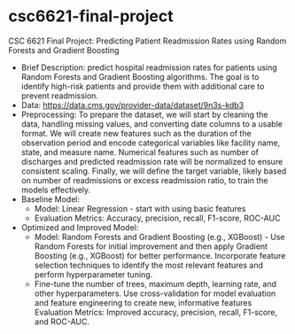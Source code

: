 # csc6621-final-project
CSC 6621 Final Project: Predicting Patient Readmission Rates using Random Forests and Gradient Boosting 

- Brief Description: predict hospital readmission rates for patients using Random Forests and Gradient Boosting algorithms. The goal is to identify high-risk patients and provide them with additional care to prevent readmission.
- Data: https://data.cms.gov/provider-data/dataset/9n3s-kdb3
- Preprocessing: To prepare the dataset, we will start by cleaning the data, handling missing values, and converting date columns to a usable format. We will create new features such as the duration of the observation period and encode categorical variables like facility name, state, and measure name. Numerical features such as number of discharges and predicted readmission rate will be normalized to ensure consistent scaling. Finally, we will define the target variable, likely based on number of readmissions or excess readmission ratio, to train the models effectively.
- Baseline Model:
    - Model: Linear Regression - start with using basic features
    - Evaluation Metrics: Accuracy, precision, recall, F1-score, ROC-AUC
- Optimized and Improved Model:
    - Model: Random Forests and Gradient Boosting (e.g., XGBoost) - Use Random Forests for initial improvement and then apply Gradient Boosting (e.g., XGBoost) for better performance. Incorporate feature selection techniques to identify the most relevant features and perform hyperparameter tuning.
    - Fine-tune the number of trees, maximum depth, learning rate, and other hyperparameters. 
Use cross-validation for model evaluation and feature engineering to create new, informative features
Evaluation Metrics: Improved accuracy, precision, recall, F1-score, and ROC-AUC.